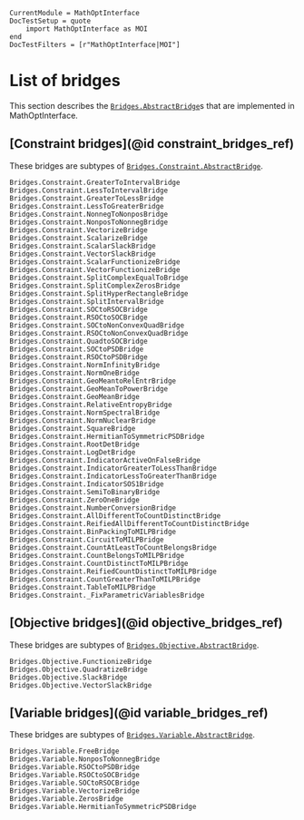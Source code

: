 ```@meta
CurrentModule = MathOptInterface
DocTestSetup = quote
    import MathOptInterface as MOI
end
DocTestFilters = [r"MathOptInterface|MOI"]
```

# List of bridges

This section describes the [`Bridges.AbstractBridge`](@ref)s that are
implemented in MathOptInterface.

## [Constraint bridges](@id constraint_bridges_ref)

These bridges are subtypes of [`Bridges.Constraint.AbstractBridge`](@ref).

```@docs
Bridges.Constraint.GreaterToIntervalBridge
Bridges.Constraint.LessToIntervalBridge
Bridges.Constraint.GreaterToLessBridge
Bridges.Constraint.LessToGreaterBridge
Bridges.Constraint.NonnegToNonposBridge
Bridges.Constraint.NonposToNonnegBridge
Bridges.Constraint.VectorizeBridge
Bridges.Constraint.ScalarizeBridge
Bridges.Constraint.ScalarSlackBridge
Bridges.Constraint.VectorSlackBridge
Bridges.Constraint.ScalarFunctionizeBridge
Bridges.Constraint.VectorFunctionizeBridge
Bridges.Constraint.SplitComplexEqualToBridge
Bridges.Constraint.SplitComplexZerosBridge
Bridges.Constraint.SplitHyperRectangleBridge
Bridges.Constraint.SplitIntervalBridge
Bridges.Constraint.SOCtoRSOCBridge
Bridges.Constraint.RSOCtoSOCBridge
Bridges.Constraint.SOCtoNonConvexQuadBridge
Bridges.Constraint.RSOCtoNonConvexQuadBridge
Bridges.Constraint.QuadtoSOCBridge
Bridges.Constraint.SOCtoPSDBridge
Bridges.Constraint.RSOCtoPSDBridge
Bridges.Constraint.NormInfinityBridge
Bridges.Constraint.NormOneBridge
Bridges.Constraint.GeoMeantoRelEntrBridge
Bridges.Constraint.GeoMeanToPowerBridge
Bridges.Constraint.GeoMeanBridge
Bridges.Constraint.RelativeEntropyBridge
Bridges.Constraint.NormSpectralBridge
Bridges.Constraint.NormNuclearBridge
Bridges.Constraint.SquareBridge
Bridges.Constraint.HermitianToSymmetricPSDBridge
Bridges.Constraint.RootDetBridge
Bridges.Constraint.LogDetBridge
Bridges.Constraint.IndicatorActiveOnFalseBridge
Bridges.Constraint.IndicatorGreaterToLessThanBridge
Bridges.Constraint.IndicatorLessToGreaterThanBridge
Bridges.Constraint.IndicatorSOS1Bridge
Bridges.Constraint.SemiToBinaryBridge
Bridges.Constraint.ZeroOneBridge
Bridges.Constraint.NumberConversionBridge
Bridges.Constraint.AllDifferentToCountDistinctBridge
Bridges.Constraint.ReifiedAllDifferentToCountDistinctBridge
Bridges.Constraint.BinPackingToMILPBridge
Bridges.Constraint.CircuitToMILPBridge
Bridges.Constraint.CountAtLeastToCountBelongsBridge
Bridges.Constraint.CountBelongsToMILPBridge
Bridges.Constraint.CountDistinctToMILPBridge
Bridges.Constraint.ReifiedCountDistinctToMILPBridge
Bridges.Constraint.CountGreaterThanToMILPBridge
Bridges.Constraint.TableToMILPBridge
Bridges.Constraint._FixParametricVariablesBridge
```

## [Objective bridges](@id objective_bridges_ref)

These bridges are subtypes of [`Bridges.Objective.AbstractBridge`](@ref).

```@docs
Bridges.Objective.FunctionizeBridge
Bridges.Objective.QuadratizeBridge
Bridges.Objective.SlackBridge
Bridges.Objective.VectorSlackBridge
```

## [Variable bridges](@id variable_bridges_ref)

These bridges are subtypes of [`Bridges.Variable.AbstractBridge`](@ref).

```@docs
Bridges.Variable.FreeBridge
Bridges.Variable.NonposToNonnegBridge
Bridges.Variable.RSOCtoPSDBridge
Bridges.Variable.RSOCtoSOCBridge
Bridges.Variable.SOCtoRSOCBridge
Bridges.Variable.VectorizeBridge
Bridges.Variable.ZerosBridge
Bridges.Variable.HermitianToSymmetricPSDBridge
```
